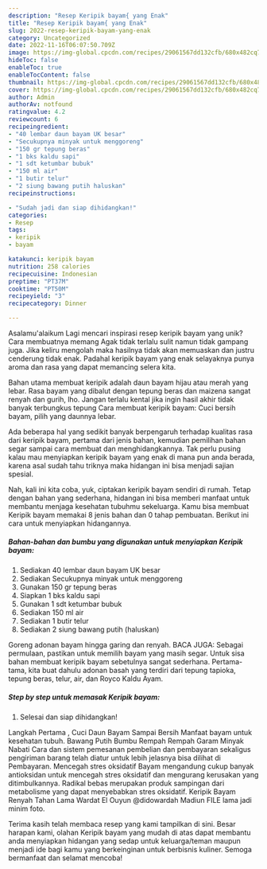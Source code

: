 ```yaml
---
description: "Resep Keripik bayam{ yang Enak"
title: "Resep Keripik bayam{ yang Enak"
slug: 2022-resep-keripik-bayam-yang-enak
category: Uncategorized
date: 2022-11-16T06:07:50.709Z
image: https://img-global.cpcdn.com/recipes/29061567dd132cfb/680x482cq70/keripik-bayam-foto-resep-utama.jpg
hideToc: false
enableToc: true
enableTocContent: false
thumbnail: https://img-global.cpcdn.com/recipes/29061567dd132cfb/680x482cq70/keripik-bayam-foto-resep-utama.jpg
cover: https://img-global.cpcdn.com/recipes/29061567dd132cfb/680x482cq70/keripik-bayam-foto-resep-utama.jpg
author: Admin
authorAv: notfound
ratingvalue: 4.2
reviewcount: 6
recipeingredient:
- "40 lembar daun bayam UK besar"
- "Secukupnya minyak untuk menggoreng"
- "150 gr tepung beras"
- "1 bks kaldu sapi"
- "1 sdt ketumbar bubuk"
- "150 ml air"
- "1 butir telur"
- "2 siung bawang putih haluskan"
recipeinstructions:

- "Sudah jadi dan siap dihidangkan!"
categories:
- Resep
tags:
- keripik
- bayam

katakunci: keripik bayam 
nutrition: 258 calories
recipecuisine: Indonesian
preptime: "PT37M"
cooktime: "PT50M"
recipeyield: "3"
recipecategory: Dinner

---
```



Asalamu'alaikum Lagi mencari inspirasi resep keripik bayam yang unik? Cara membuatnya memang Agak tidak terlalu sulit namun tidak gampang juga. Jika keliru mengolah maka hasilnya tidak akan memuaskan dan justru cenderung tidak enak. Padahal keripik bayam yang enak selayaknya punya aroma dan rasa yang dapat memancing selera kita.


Bahan utama membuat keripik adalah daun bayam hijau atau merah yang lebar. Rasa bayam yang dibalut dengan tepung beras dan maizena sangat renyah dan gurih, lho. Jangan terlalu kental jika ingin hasil akhir tidak banyak terbungkus tepung Cara membuat keripik bayam: Cuci bersih bayam, pilih yang daunnya lebar.

Ada beberapa hal yang sedikit banyak berpengaruh terhadap kualitas rasa dari keripik bayam, pertama dari jenis bahan, kemudian pemilihan bahan segar sampai cara membuat dan menghidangkannya. Tak perlu pusing kalau mau menyiapkan keripik bayam yang enak di mana pun anda berada, karena asal sudah tahu triknya maka hidangan ini bisa menjadi sajian spesial.


Nah, kali ini kita coba, yuk, ciptakan keripik bayam sendiri di rumah. Tetap dengan bahan yang sederhana, hidangan ini bisa memberi manfaat untuk membantu menjaga kesehatan tubuhmu sekeluarga. Kamu bisa membuat Keripik bayam memakai 8 jenis bahan dan 0 tahap pembuatan. Berikut ini cara untuk menyiapkan hidangannya.

<!--inarticleads1-->

##### Bahan-bahan dan bumbu yang digunakan untuk menyiapkan Keripik bayam:

1. Sediakan 40 lembar daun bayam UK besar
1. Sediakan Secukupnya minyak untuk menggoreng
1. Gunakan 150 gr tepung beras
1. Siapkan 1 bks kaldu sapi
1. Gunakan 1 sdt ketumbar bubuk
1. Sediakan 150 ml air
1. Sediakan 1 butir telur
1. Sediakan 2 siung bawang putih (haluskan)


Goreng adonan bayam hingga garing dan renyah. BACA JUGA: Sebagai permulaan, pastikan untuk memilih bayam yang masih segar. Untuk sisa bahan membuat keripik bayam sebetulnya sangat sederhana. Pertama-tama, kita buat dahulu adonan basah yang terdiri dari tepung tapioka, tepung beras, telur, air, dan Royco Kaldu Ayam. 

<!--inarticleads2-->

##### Step by step untuk memasak Keripik bayam:


1. Selesai dan siap dihidangkan!

Langkah Pertama , Cuci Daun Bayam Sampai Bersih Manfaat bayam untuk kesehatan tubuh. Bawang Putih Bumbu Rempah Rempah Garam Minyak Nabati Cara dan sistem pemesanan pembelian dan pembayaran sekaligus pengiriman barang telah diatur untuk lebih jelasnya bisa dilihat di Pembayaran. Mencegah stres oksidatif Bayam mengandung cukup banyak antioksidan untuk mencegah stres oksidatif dan mengurang kerusakan yang ditimbulkannya. Radikal bebas merupakan produk sampingan dari metabolisme yang dapat menyebabkan stres oksidatif. Keripik Bayam Renyah Tahan Lama Wardat El Ouyun @didowardah Madiun FILE lama jadi minim foto. 

Terima kasih telah membaca resep yang kami tampilkan di sini. Besar harapan kami, olahan Keripik bayam yang mudah di atas dapat membantu anda menyiapkan hidangan yang sedap untuk keluarga/teman maupun menjadi ide bagi kamu yang berkeinginan untuk berbisnis kuliner. Semoga bermanfaat dan selamat mencoba!
